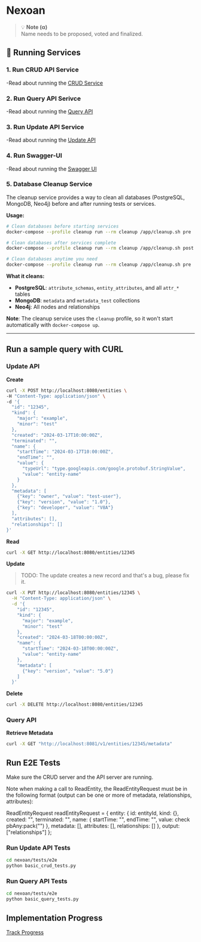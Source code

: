 # Nexoan

> 💡 **Note (α)**  
> Name needs to be proposed, voted and finalized. 

## 🚀 Running Services

### 1. Run CRUD API Service
-Read about running the [CRUD Service](nexoan/crud-api/README.md)

### 2. Run Query API Serivce
-Read about running the [Query API](nexoan/query-api/README.md)

### 3. Run Update API Service
-Read about running the [Update API](nexoan/update-api/README.md)

### 4. Run Swagger-UI  
-Read about running the [Swagger UI](nexoan/swagger-ui/README.md)

### 5. Database Cleanup Service
The cleanup service provides a way to clean all databases (PostgreSQL, MongoDB, Neo4j) before and after running tests or services.

**Usage:**
```bash
# Clean databases before starting services
docker-compose --profile cleanup run --rm cleanup /app/cleanup.sh pre

# Clean databases after services complete
docker-compose --profile cleanup run --rm cleanup /app/cleanup.sh post

# Clean databases anytime you need
docker-compose --profile cleanup run --rm cleanup /app/cleanup.sh pre
```

**What it cleans:**
- **PostgreSQL**: `attribute_schemas`, `entity_attributes`, and all `attr_*` tables
- **MongoDB**: `metadata` and `metadata_test` collections  
- **Neo4j**: All nodes and relationships

**Note**: The cleanup service uses the `cleanup` profile, so it won't start automatically with `docker-compose up`.

---

## Run a sample query with CURL

### Update API

**Create**

```bash
curl -X POST http://localhost:8080/entities \
-H "Content-Type: application/json" \
-d '{
  "id": "12345",
  "kind": {
    "major": "example",
    "minor": "test"
  },
  "created": "2024-03-17T10:00:00Z",
  "terminated": "",
  "name": {
    "startTime": "2024-03-17T10:00:00Z",
    "endTime": "",
    "value": {
      "typeUrl": "type.googleapis.com/google.protobuf.StringValue",
      "value": "entity-name"
    }
  },
  "metadata": [
    {"key": "owner", "value": "test-user"},
    {"key": "version", "value": "1.0"},
    {"key": "developer", "value": "V8A"}
  ],
  "attributes": [],
  "relationships": []
}'
```

**Read**

```bash
curl -X GET http://localhost:8080/entities/12345
```

**Update**

> TODO: The update creates a new record and that's a bug, please fix it. 

```bash
curl -X PUT http://localhost:8080/entities/12345 \
  -H "Content-Type: application/json" \
  -d '{
    "id": "12345",
    "kind": {
      "major": "example",
      "minor": "test"
    },
    "created": "2024-03-18T00:00:00Z",
    "name": {
      "startTime": "2024-03-18T00:00:00Z",
      "value": "entity-name"
    },
    "metadata": [
      {"key": "version", "value": "5.0"}
    ]
  }'
```

**Delete**

```bash
curl -X DELETE http://localhost:8080/entities/12345
```

### Query API 

**Retrieve Metadata**

```bash
curl -X GET "http://localhost:8081/v1/entities/12345/metadata"
```

## Run E2E Tests

Make sure the CRUD server and the API server are running. 

Note when making a call to ReadEntity, the ReadEntityRequest must be in the following format (output can be one or more of metadata, relationships, attributes):

ReadEntityRequest readEntityRequest = {
    entity: {
        id: entityId,
        kind: {},
        created: "",
        terminated: "",
        name: {
            startTime: "",
            endTime: "",
            value: check pbAny:pack("")
        },
        metadata: [],
        attributes: [],
        relationships: []
    },
    output: ["relationships"]
};

### Run Update API Tests

```bash
cd nexoan/tests/e2e
python basic_crud_tests.py
```

### Run Query API Tests

```bash
cd nexoan/tests/e2e
python basic_query_tests.py
```

## Implementation Progress

[Track Progress](https://github.com/LDFLK/nexoan/issues/29)